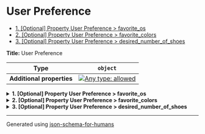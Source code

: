 # User Preference

- [1. [Optional] Property User Preference > favorite_os](#favorite_os)
- [2. [Optional] Property User Preference > favorite_colors](#favorite_colors)
- [3. [Optional] Property User Preference > desired_number_of_shoes](#desired_number_of_shoes)

**Title:** User Preference

| Type                      | `object`                                                                                                                          |
| ------------------------- | --------------------------------------------------------------------------------------------------------------------------------- |
| **Additional properties** | [![Any type: allowed](https://img.shields.io/badge/Any%20type-allowed-green)](# "Additional Properties of any type are allowed.") |

<details>
<summary><strong> <a name="favorite_os"></a>1. [Optional] Property User Preference > favorite_os</strong>  

</summary>
<blockquote>

| Type        | `enum (of string)` |
| ----------- | ------------------ |
| **Default** | `"Linux"`          |

Must be one of:
* "Windows"
* "Mac"
* "Linux"

</blockquote>
</details>

<details>
<summary><strong> <a name="favorite_colors"></a>2. [Optional] Property User Preference > favorite_colors</strong>  

</summary>
<blockquote>

| Type        | `array of enum (of string)` |
| ----------- | --------------------------- |
| **Default** | `["white", "blue"]`         |

|                      | Array restrictions |
| -------------------- | ------------------ |
| **Min items**        | N/A                |
| **Max items**        | N/A                |
| **Items unicity**    | False              |
| **Additional items** | False              |
| **Tuple validation** | See below          |

</blockquote>
</details>

<details>
<summary><strong> <a name="desired_number_of_shoes"></a>3. [Optional] Property User Preference > desired_number_of_shoes</strong>  

</summary>
<blockquote>

| Type        | `integer` |
| ----------- | --------- |
| **Default** | `2`       |

| Restrictions |        |
| ------------ | ------ |
| **Minimum**  | &ge; 0 |
| **Maximum**  | &le; 2 |

</blockquote>
</details>

----------------------------------------------------------------------------------------------------------------------------
Generated using [json-schema-for-humans](https://github.com/coveooss/json-schema-for-humans)